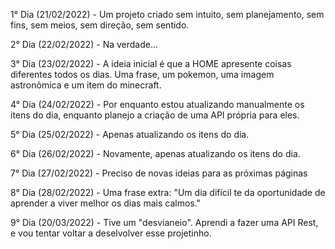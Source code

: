 1° Dia (21/02/2022) - Um projeto criado sem intuito, sem planejamento, sem fins, sem meios, sem direção, sem sentido.

2° Dia (22/02/2022) - Na verdade...

3° Dia (23/02/2022) - A ideia inicial é que a HOME apresente coisas diferentes todos os dias. Uma frase, um pokemon, uma imagem astronômica e um item do minecraft.

4° Dia (24/02/2022) - Por enquanto estou atualizando manualmente os itens do dia, enquanto planejo a criação de uma API própria para eles.

5° Dia (25/02/2022) - Apenas atualizando os itens do dia.

6° Dia (26/02/2022) - Novamente, apenas atualizando os itens do dia.

7° Dia (27/02/2022) - Preciso de novas ideias para as próximas páginas

8° Dia (28/02/2022) - Uma frase extra: "Um dia difícil te da oportunidade de aprender a viver melhor os dias mais calmos."

9° Dia (20/03/2022) - Tive um "desvianeio". Aprendi a fazer uma API Rest, e vou tentar voltar a deselvolver esse projetinho.
